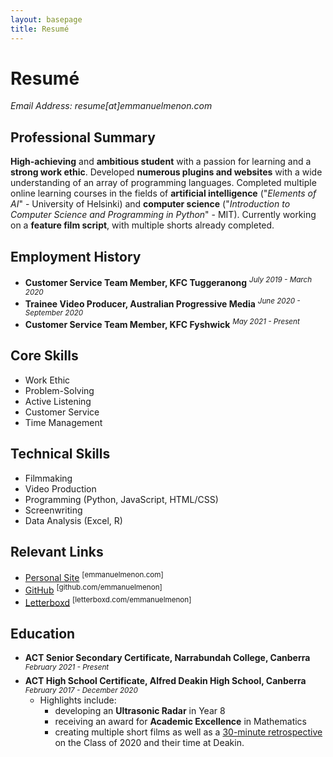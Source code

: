 ```yaml
---
layout: basepage
title: Resumé
---
```

# Resumé
*Email Address: resume[at]emmanuelmenon.com*

## Professional Summary
**High-achieving** and **ambitious student** with a passion for learning and a **strong work ethic**. Developed **numerous plugins and websites** with a wide understanding of an array of programming languages. Completed multiple online learning courses in the fields of **artificial intelligence** ("*Elements of AI*" - University of Helsinki) and **computer science** ("*Introduction to Computer Science and Programming in Python*" - MIT). Currently working on a **feature film script**, with multiple shorts already completed.

## Employment History
- **Customer Service Team Member, KFC Tuggeranong** <sup>*July 2019 - March 2020*</sup>
- **Trainee Video Producer, Australian Progressive Media** <sup>*June 2020 - September 2020*</sup>
- **Customer Service Team Member, KFC Fyshwick** <sup>*May 2021 - Present*</sup>

## Core Skills
- Work Ethic
- Problem-Solving
- Active Listening
- Customer Service
- Time Management

## Technical Skills
- Filmmaking
- Video Production
- Programming (Python, JavaScript, HTML/CSS)
- Screenwriting
- Data Analysis (Excel, R)

## Relevant Links
- [Personal Site](https://emmanuelmenon.com/) <sup>[emmanuelmenon.com]</sup>
- [GitHub](https://github.com/emmanuelmenon/) <sup>[github.com/emmanuelmenon]</sup>
- [Letterboxd](https://letterboxd.com/emmanuelmenon) <sup>[letterboxd.com/emmanuelmenon]</sup>

## Education
- **ACT Senior Secondary Certificate, Narrabundah College, Canberra** <sup>*February 2021 - Present*</sup>
- **ACT High School Certificate, Alfred Deakin High School, Canberra** <sup>*February 2017 - December 2020*</sup>
    - Highlights include:
        - developing an **Ultrasonic Radar** in Year 8
        - receiving an award for **Academic Excellence** in Mathematics
        - creating multiple short films as well as a [30-minute retrospective](https://youtu.be/ieKmyYTtG5k) on the Class of 2020 and their time at Deakin.

<p class="desktopHidden"></p>
